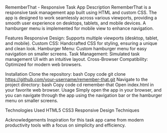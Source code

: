 RememberThat - Responsive Task App
Description
RememberThat is a responsive task management app built using HTML and custom CSS. The app is designed to work seamlessly across various viewports, providing a smooth user experience on desktops, tablets, and mobile devices. A hamburger menu is implemented for mobile view to enhance navigation.

Features
Responsive Design: Supports multiple viewports (desktop, tablet, and mobile).
Custom CSS: Handcrafted CSS for styling, ensuring a unique and clean look.
Hamburger Menu: Custom hamburger menu for easy navigation on smaller screens.
Task Management: Simulated task management UI with an intuitive layout.
Cross-Browser Compatibility: Optimized for modern web browsers.

Installation
Clone the repository:
bash
Copy code
git clone https://github.com/your-username/remember-that.git
Navigate to the project directory:
bash
Copy code
cd remember-that
Open index.html in your favorite web browser.
Usage
Simply open the app in your browser, and you can navigate through the app using the navigation bar or the hamburger menu on smaller screens.


Technologies Used
HTML5
CSS3
Responsive Design Techniques

Acknowledgements
Inspiration for this task app came from modern productivity tools with a focus on simplicity and efficiency.
